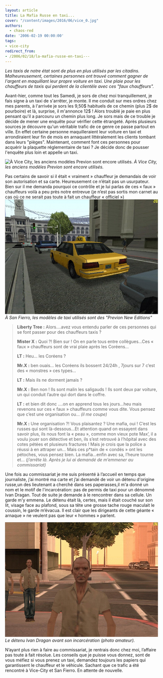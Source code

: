 ```yaml
---
layout: article
title: La Mafia Russe en taxi...
cover: "/content/images/2016/06/vice_0.jpg"
authors:
  - chaos-red
date: '2006-02-19 00:00:00'
tags:
- vice-city
redirect_from:
- /2006/02/18/la-mafia-russe-en-taxi---
---
```


_Les taxis de notre état sont de plus en plus utilisés par les citadins. Malheureusement, certaines personnes ont trouvé comment gagner de l'argent en maquillant leur propre voiture en taxi. Une plaie pour les chauffeurs de taxis qui perdent de la clientèle avec ces "faux chauffeurs"._

Avant-hier, comme tout les Samedi, je sors de chez moi tranquillement, je fais signe à un taxi de s'arrêter, je monte. Il me conduit sur mes ordres chez mes parents, à l'arrivée je sors les 9,50$ habituels de ce chemin (plus 2$ de pourboire) et là, surprise, il m'annonce 12$ ! Alors troublé je paie en plus pensant qu'il a parcouru un chemin plus long. Je sors mais de ce trouble je décide de mener une enquête pour vérifier cette étrangeté. Après plusieurs sources je découvre qu'un véritable trafic de ce genre ce passe partout en ville. En effet certaine personne maquilleraient leur voiture en taxi et arrondiraient leur fin de mois en arnaquant littéralement les clients tombant dans leurs "pièges". Maintenant, comment font ces personnes pour acquérir la plaquette réglementaire de taxi ? Je décide donc de pousser l'enquête plus loin et appelle un taxi.

![À Vice City, les anciens modèles Previon sont encore utilisés.](/content/images/2005/01/vice_1.jpg)
_À Vice City, les anciens modèles Previon sont encore utilisés._

Pas certains de savoir si il était « vraiment » chauffeur je demandais de voir son autorisation et sa carte. Heureusement ce n’était pas un usurpateur. Bien sur il me demanda pourquoi ce contrôle et je lui parlas de ces « faux » chauffeurs voilà a peu près notre entrevue (je n’est pas sortis mon carnet au cas où ce ne serait pas toute à fait un chauffeur « officiel »)
![À San Fierro, les modèles de taxi utilisés sont des "Previon New Editions"](/content/images/2005/01/cabi.jpg)
_À San Fierro, les modèles de taxi utilisés sont des "Previon New Editions"_

> **Liberty Tree :** Alors….avez vous entendu parler de ces personnes qui se font passer pour des chauffeurs taxis ?
> 
> **Mister X :** Quoi ?! Bien sur ! On en parle tous entre collègues…Ces « faux » chauffeurs sont de vrai plaie après les Coréens…
> 
> **LT :** Heu… les Coréens ?
> 
> **Mr.X :** ben ouais… les Coréens ils bossent 24/24h , 7jours sur 7 c’est des « monstres » ces types…
> 
> **LT :** Mais ils ne dorment jamais ?
> 
> **Mr.X :** Ben non ! Ils sont malin les saligauds ! Ils sont deux par voiture, un qui conduit l’autre qui dort dans le coffre.
> 
> **LT :** et bien dit donc ....on en apprend tous les jours...heu mais revenons sur ces « faux » chauffeurs comme vous dite. Vous pensez que c’est une organisation ou… _(il me coupe)_
> 
> **Mr.X :** Une organisation ?! Vous plaisantez ? Une mafia, oui ! C’est les russes qui sont là-dessous…Et attention quand on essayent dans savoir plus, ils nous font la « peau », comme mon vieux pote Max’, il a voulu jouer son détective et ben, ils s’est retrouvé à l’hôpital avec des cotes pétées et plusieurs fractures ! Mais je crois que la police a réussi à en attraper un… Mais ces p\*tain de « condés » ont les pétoches, vous pensez bien. La mafia…enfin avec sa, l’heure tourne et… _(j’arrête là. Après je lui ai demandé de m’emmener au commissariat)_

Une fois au commissariat je me suis présenté à l’accueil en temps que journaliste, j’ai montré ma carte et j’ai demandé de voir un détenu d'origine russe,un des lieutenant a cherché dans ses paperasses,il m'a donné un nom et le motif de l'incarcération: pas de permis de taxi pour un dénommé Ivan Dragan. Tout de suite je demande à le rencontrer dans sa cellule. Un garde m'y emmena. Le détenu était là, certes, mais il était couché sur son lit, visage face au plafond, sous sa tête une grosse tache rouge maculait le coussin, le garde m’évacua. Il est clair que les dirigeants de cette géante « arnaque » ne veulent pas que leur « hommes » parlent.

![Le détenu Ivan Dragan avant son incarcération (photo amateur).](/content/images/2005/01/moch.jpg)
_Le détenu Ivan Dragan avant son incarcération (photo amateur)._

N’ayant plus rien à faire au commissariat, je rentrais donc chez moi, l’affaire pas toute à fait résolue. Les conseils que je puisse vous donnez, sont de vous méfiez si vous prenez un taxi, demandez toujours les papiers qui garantissent le chauffeur et le véhicule. Sachant que ce trafic a été rencontré à Vice-City et San Fierro. En attente de nouvelle.